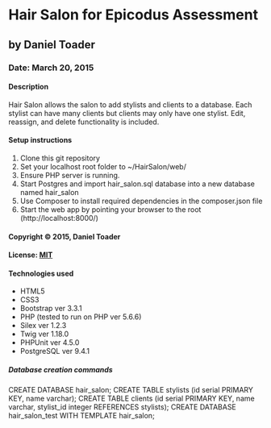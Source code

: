 # Hair Salon for Epicodus Assessment
## by Daniel Toader
### Date: March 20, 2015
#### Description
Hair Salon allows the salon to add stylists and clients to a database. Each stylist can have many clients but clients may only have one stylist. Edit, reassign, and delete functionality is included.

#### Setup instructions
1. Clone this git repository
2. Set your localhost root folder to ~/HairSalon/web/
3. Ensure PHP server is running.
4. Start Postgres and import hair_salon.sql database into a new database named hair_salon
5. Use Composer to install required dependencies in the composer.json file
6. Start the web app by pointing your browser to the root (http://localhost:8000/)

#### Copyright © 2015, Daniel Toader

#### License: [MIT](https://github.com/twbs/bootstrap/blob/master/LICENSE")  

#### Technologies used
- HTML5
- CSS3
- Bootstrap ver 3.3.1
- PHP (tested to run on PHP ver 5.6.6)
- Silex ver 1.2.3
- Twig ver 1.18.0
- PHPUnit ver 4.5.0
- PostgreSQL ver 9.4.1

##### Database creation commands
CREATE DATABASE hair_salon;
CREATE TABLE stylists (id serial PRIMARY KEY, name varchar);
CREATE TABLE clients (id serial PRIMARY KEY, name varchar, stylist_id integer REFERENCES stylists);
CREATE DATABASE hair_salon_test WITH TEMPLATE hair_salon;
